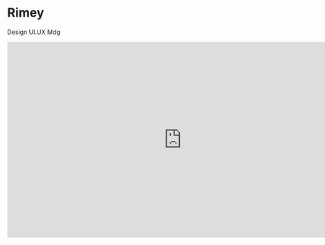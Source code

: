 # Rimey
Design UI.UX Mdg
<iframe style="border: 1px solid rgba(0, 0, 0, 0.1);" width="800" height="450" src="https://embed.figma.com/board/uNUNqE6qNGZPs7bDvatcdb/SAYNA-UXUI-DECOUVERTE?node-id=40000017-2587&embed-host=share" allowfullscreen></iframe>

